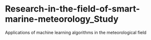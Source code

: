 # Research-in-the-field-of-smart-marine-meteorology_Study
Applications of machine learning algorithms in the meteorological field

